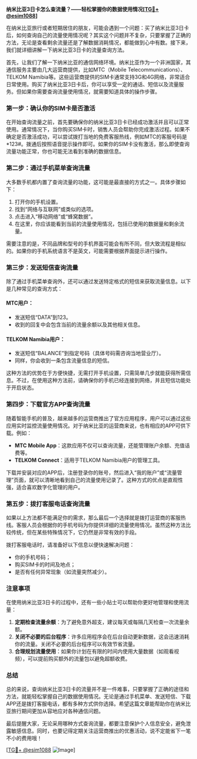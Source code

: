 **纳米比亚3日卡怎么查流量？——轻松掌握你的数据使用情况[[TG💪+ @esim1088](https://t.me/s/esim1088)]**

在纳米比亚旅行或者短期居住的朋友，可能会遇到一个问题：买了纳米比亚3日卡后，如何查询自己的流量使用情况呢？其实这个问题并不复杂，只要掌握了正确的方法，无论是查看剩余流量还是了解数据消耗情况，都能做到心中有数。接下来，我们就详细讲解一下纳米比亚3日卡的流量查询方法。

首先，让我们了解一下纳米比亚的通信网络环境。纳米比亚作为一个非洲国家，其通信服务主要由几大运营商提供，比如MTC（Mobile Telecommunications）、TELKOM Namibia等。这些运营商提供的SIM卡通常支持3G和4G网络，非常适合日常使用。购买了纳米比亚3日卡后，你可以享受一定的通话、短信以及流量服务。但如果你需要查询流量使用情况，就需要知道具体的操作步骤。

### **第一步：确认你的SIM卡是否激活**
在开始查询流量之前，首先要确保你的纳米比亚3日卡已经成功激活并且可以正常使用。通常情况下，当你购买SIM卡时，销售人员会帮助你完成激活过程。如果不确定是否激活成功，可以尝试拨打当地的免费客服热线，例如MTC的客服号码是*123#。拨通后按照语音提示操作即可。如果你的SIM卡没有激活，那么即使查询流量功能正常，你也可能无法看到准确的数据信息。

### **第二步：通过手机菜单查询流量**
大多数手机都内置了查询流量的功能，这可能是最直接的方式之一。具体步骤如下：

1. 打开你的手机设置。
2. 找到“网络与互联网”或类似的选项。
3. 点击进入“移动网络”或“蜂窝数据”。
4. 在这里，你应该能看到当前的流量使用情况，包括已使用的数据量和剩余流量。

需要注意的是，不同品牌和型号的手机界面可能会有所不同，但大致流程是相似的。如果你的手机系统语言不是英文，可能需要根据界面提示进行操作。

### **第三步：发送短信查询流量**
除了通过手机菜单查询外，还可以通过发送特定格式的短信来获取流量信息。以下是几种常见的查询方式：

#### MTC用户：
- 发送短信“DATA”到123。
- 收到的回复中会包含当前的流量余额以及其他相关信息。

#### TELKOM Namibia用户：
- 发送短信“BALANCE”到指定号码（具体号码需咨询当地营业厅）。
- 同样，你会收到一条包含流量信息的短信。

这种方法的优势在于方便快捷，无需打开手机设置，只需简单几步就能获得所需信息。不过，在使用这种方法前，请确保你的手机已经连接到网络，并且短信功能处于开启状态。

### **第四步：下载官方APP查询流量**
随着智能手机的普及，越来越多的运营商推出了官方应用程序，用户可以通过这些应用实时监控流量使用情况。对于纳米比亚的运营商来说，也有相应的APP可供下载。例如：

- **MTC Mobile App**：这款应用不仅可以查询流量，还能管理账户余额、充值话费等。
- **TELKOM Connect**：适用于TELKOM Namibia用户的管理工具。

下载并安装对应的APP后，注册登录你的账号，然后进入“我的账户”或“流量管理”页面，就可以清晰地看到自己的流量使用记录了。这种方式的优点是直观性强，适合喜欢数字化管理的用户。

### **第五步：拨打客服电话查询流量**
如果以上方法都不能满足你的需求，那么最后一个选择就是拨打运营商的客服热线。客服人员会根据你的手机号码为你提供详细的流量使用情况。虽然这种方法比较传统，但在某些特殊情况下，它仍然是非常有效的手段。

拨打客服电话时，请准备好以下信息以便快速解决问题：
- 你的手机号码；
- 购买SIM卡的时间及地点；
- 是否有任何异常现象（如流量突然减少）。

### **注意事项**
在使用纳米比亚3日卡的过程中，还有一些小贴士可以帮助你更好地管理和使用流量：

1. **定期检查流量余额**：为了避免意外超支，建议每天或每隔几天检查一次流量余额。
2. **关闭不必要的后台程序**：许多应用程序会在后台自动更新数据，这会迅速消耗你的流量。关闭不必要的后台程序可以有效节省流量。
3. **合理规划流量使用**：如果你计划在有限的时间内使用大量数据（如观看视频），可以提前购买额外的流量包以避免超额收费。

### **总结**
总的来说，查询纳米比亚3日卡的流量并不是一件难事，只要掌握了正确的途径和方法，就能轻松掌握自己的数据使用情况。无论是通过手机菜单、发送短信、下载APP还是拨打客服电话，都有多种方式供你选择。希望这篇文章能帮助你在纳米比亚旅行期间更加从容地应对各种通信问题。

最后提醒大家，无论采用哪种方式查询流量，都要注意保护个人信息安全，避免泄露敏感信息。同时，也要记得定期关注运营商推出的优惠活动，说不定能省下一笔不小的费用哦！

[[TG💪+ @esim1088](https://t.me/s/esim1088) ![Image](https://i.postimg.cc/4NQfJmqS/Snipaste-2025-05-13-00-14-12.png)]